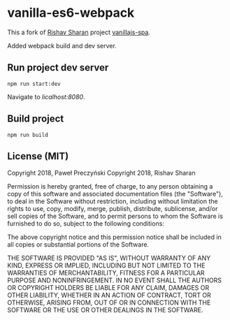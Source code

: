 # vanilla-es6-webpack

This a fork of [Rishav Sharan](https://github.com/precz/vanillajs-spa/commits?author=rishavs) project [vanillajs-spa](https://github.com/rishavs/vanillajs-spa).

Added webpack build and dev server.

## Run project dev server
```
npm run start:dev
```
Navigate to *licalhost:8080*.

## Build project
```
npm run build
```

## License (MIT)
Copyright 2018, Paweł Preczyński
Copyright 2018, Rishav Sharan

Permission is hereby granted, free of charge, to any person obtaining a copy of this software and associated documentation files (the "Software"), to deal in the Software without restriction, including without limitation the rights to use, copy, modify, merge, publish, distribute, sublicense, and/or sell copies of the Software, and to permit persons to whom the Software is furnished to do so, subject to the following conditions:

The above copyright notice and this permission notice shall be included in all copies or substantial portions of the Software.


THE SOFTWARE IS PROVIDED "AS IS", WITHOUT WARRANTY OF ANY KIND, EXPRESS OR IMPLIED, INCLUDING BUT NOT LIMITED TO THE WARRANTIES OF MERCHANTABILITY, FITNESS FOR A PARTICULAR PURPOSE AND NONINFRINGEMENT. IN NO EVENT SHALL THE AUTHORS OR COPYRIGHT HOLDERS BE LIABLE FOR ANY CLAIM, DAMAGES OR OTHER LIABILITY, WHETHER IN AN ACTION OF CONTRACT, TORT OR OTHERWISE, ARISING FROM, OUT OF OR IN CONNECTION WITH THE SOFTWARE OR THE USE OR OTHER DEALINGS IN THE SOFTWARE.
